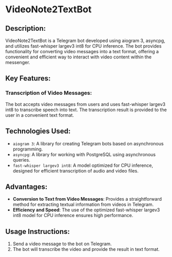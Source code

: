 # VideoNote2TextBot
## Description:
VideoNote2TextBot is a Telegram bot developed using aiogram 3, asyncpg, and utilizes fast-whisper largev3 int8 for CPU inference. The bot provides functionality for converting video messages into a text format, offering a convenient and efficient way to interact with video content within the messenger.

## Key Features:

### **Transcription of Video Messages**:
The bot accepts video messages from users and uses fast-whisper largev3 int8 to transcribe speech into text.
The transcription result is provided to the user in a convenient text format.
## Technologies Used:

- `aiogram 3`: A library for creating Telegram bots based on asynchronous programming.
- `asyncpg`: A library for working with PostgreSQL using asynchronous queries.
- `fast-whisper largev3 int8`: A model optimized for CPU inference, designed for efficient transcription of audio and video files.
## Advantages:

- **Conversion to Text from Video Messages**: Provides a straightforward method for extracting textual information from videos in Telegram.
- **Efficiency and Speed**: The use of the optimized fast-whisper largev3 int8 model for CPU inference ensures high performance.
## Usage Instructions:

1. Send a video message to the bot on Telegram.
2. The bot will transcribe the video and provide the result in text format.
